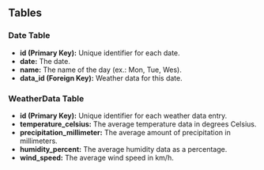 ## Tables

### Date Table
- **id (Primary Key):** Unique identifier for each date.
- **date:** The date.
- **name:** The name of the day (ex.: Mon, Tue, Wes).
- **data_id (Foreign Key):** Weather data for this date.

### WeatherData Table
- **id (Primary Key):** Unique identifier for each weather data entry.
- **temperature_celsius:** The average temperature data in degrees Celsius.
- **precipitation_millimeter:** The average amount of precipitation in millimeters.
- **humidity_percent:** The average humidity data as a percentage.
- **wind_speed:** The average wind speed in km/h.
